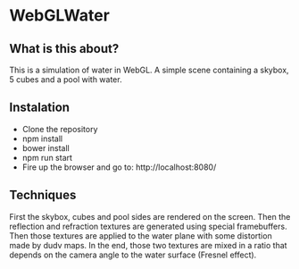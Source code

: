 # WebGLWater

## What is this about?

This is a simulation of water in WebGL.
A simple scene containing a skybox, 5 cubes
and a pool with water. 

## Instalation

- Clone the repository
- npm install
- bower install
- npm run start
- Fire up the browser and go to: http://localhost:8080/

## Techniques

First the skybox, cubes and pool sides are rendered on
the screen. Then the reflection and refraction textures
are generated using special framebuffers. Then those
textures are applied to the water plane with some distortion
made by dudv maps. In the end, those two textures are mixed 
in a ratio that depends on the camera angle to the water
surface (Fresnel effect).